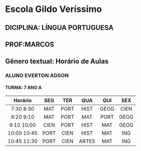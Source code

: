 # Escola Gildo Veríssimo

## DICIPLINA: LÍNGUA PORTUGUESA 
## PROF:MARCOS
## Gênero textual: Horário de Aulas 
### ALUNO EVERTON ADSON 
#### TURMA: 7 ANO A 

|Horário| SEG | TER | QUA | QUI | SEX | 
|:--:|:--:|:--:|:--:|:--:|:--:| 
7:30 8:30|MAT|PORT|HIST|GEOG|CIEN|
8:20 9:10|MAT|PORT|MAT|PORT|GEOG|
9:10 10:00|CIEN|PORT|HIST|MAT|GEOG|
10:00 10:45|PORT|CIEN|HIST|MAT|ING|
10:45 11:30|PORT|CIEN|ARTES|MAT|ING|